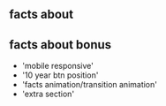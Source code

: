 ## facts about
## facts about bonus
- 'mobile responsive'
- '10 year btn position'
- 'facts animation/transition animation'
- 'extra section'
